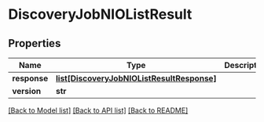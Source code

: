 # DiscoveryJobNIOListResult

## Properties
Name | Type | Description | Notes
------------ | ------------- | ------------- | -------------
**response** | [**list[DiscoveryJobNIOListResultResponse]**](DiscoveryJobNIOListResultResponse.md) |  | [optional] 
**version** | **str** |  | [optional] 

[[Back to Model list]](../README.md#documentation-for-models) [[Back to API list]](../README.md#documentation-for-api-endpoints) [[Back to README]](../README.md)



